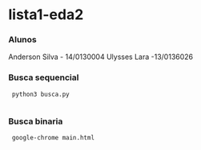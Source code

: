 # lista1-eda2

### Alunos
Anderson Silva - 14/0130004
Ulysses Lara -13/0136026

### Busca sequencial 

```
 python3 busca.py
 
```


### Busca binaria 

```
 google-chrome main.html
 
```
